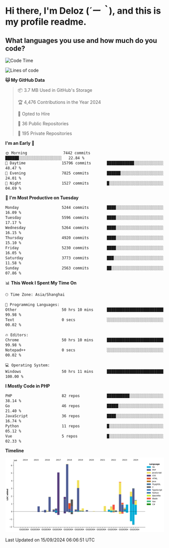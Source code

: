 # **Hi there, I'm Deloz (*´ー｀*), and this is my profile readme.**

## **What languages you use and how much do you code?**

<!--START_SECTION:waka-->
![Code Time](http://img.shields.io/badge/Code%20Time-4%2C657%20hrs%2052%20mins-blue)

![Lines of code](https://img.shields.io/badge/From%20Hello%20World%20I%27ve%20Written-40.4%20million%20lines%20of%20code-blue)

**🐱 My GitHub Data** 

> 📦 3.7 MB Used in GitHub's Storage 
 > 
> 🏆 4,476 Contributions in the Year 2024
 > 
> 💼 Opted to Hire
 > 
> 📜 36 Public Repositories 
 > 
> 🔑 195 Private Repositories 
 > 
**I'm an Early 🐤** 

```text
🌞 Morning                7442 commits        ██████░░░░░░░░░░░░░░░░░░░   22.84 % 
🌆 Daytime                15796 commits       ████████████░░░░░░░░░░░░░   48.47 % 
🌃 Evening                7825 commits        ██████░░░░░░░░░░░░░░░░░░░   24.01 % 
🌙 Night                  1527 commits        █░░░░░░░░░░░░░░░░░░░░░░░░   04.69 % 
```
📅 **I'm Most Productive on Tuesday** 

```text
Monday                   5244 commits        ████░░░░░░░░░░░░░░░░░░░░░   16.09 % 
Tuesday                  5596 commits        ████░░░░░░░░░░░░░░░░░░░░░   17.17 % 
Wednesday                5264 commits        ████░░░░░░░░░░░░░░░░░░░░░   16.15 % 
Thursday                 4920 commits        ████░░░░░░░░░░░░░░░░░░░░░   15.10 % 
Friday                   5230 commits        ████░░░░░░░░░░░░░░░░░░░░░   16.05 % 
Saturday                 3773 commits        ███░░░░░░░░░░░░░░░░░░░░░░   11.58 % 
Sunday                   2563 commits        ██░░░░░░░░░░░░░░░░░░░░░░░   07.86 % 
```


📊 **This Week I Spent My Time On** 

```text
🕑︎ Time Zone: Asia/Shanghai

💬 Programming Languages: 
Other                    50 hrs 10 mins      █████████████████████████   99.98 % 
Text                     0 secs              ░░░░░░░░░░░░░░░░░░░░░░░░░   00.02 % 

🔥 Editors: 
Chrome                   50 hrs 10 mins      █████████████████████████   99.98 % 
Notepad++                0 secs              ░░░░░░░░░░░░░░░░░░░░░░░░░   00.02 % 

💻 Operating System: 
Windows                  50 hrs 11 mins      █████████████████████████   100.00 % 
```

**I Mostly Code in PHP** 

```text
PHP                      82 repos            ██████████░░░░░░░░░░░░░░░   38.14 % 
Go                       46 repos            █████░░░░░░░░░░░░░░░░░░░░   21.40 % 
JavaScript               36 repos            ████░░░░░░░░░░░░░░░░░░░░░   16.74 % 
Python                   11 repos            █░░░░░░░░░░░░░░░░░░░░░░░░   05.12 % 
Vue                      5 repos             █░░░░░░░░░░░░░░░░░░░░░░░░   02.33 % 
```



**Timeline**

![Lines of Code chart](https://raw.githubusercontent.com/deloz/deloz/main/assets/bar_graph.png)


 Last Updated on 15/09/2024 06:06:51 UTC
<!--END_SECTION:waka-->
